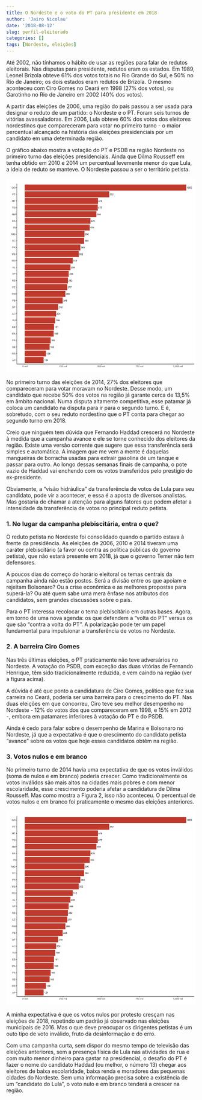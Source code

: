 ```yaml
---
title: O Nordeste e o voto do PT para presidente em 2018
author: 'Jairo Nicolau'
date: '2018-08-12'
slug: perfil-eleitorado
categories: []
tags: [Nordeste, eleições]
---
```


Até 2002, não tínhamos o hábito de usar as regiões para falar de redutos
eleitorais. Nas disputas para presidente, redutos eram os estados. Em 1989,
Leonel Brizola obteve 61% dos votos totais no Rio Grande do Sul, e 50% no Rio de
Janeiro; os dois estados eram redutos de Brizola. O mesmo aconteceu com Ciro
Gomes no Ceará em 1998 (27% dos votos), ou Garotinho no Rio de Janeiro em 2002
(40% dos votos).

A partir das eleições de 2006, uma região do país passou a ser usada para
designar o reduto de um partido: o Nordeste e o PT. Foram seis turnos de
vitórias avassaladoras. Em 2006, Lula obteve 60% dos votos dos eleitores
nordestinos que compareceram para votar no primeiro turno - o maior percentual
alcançado na história das eleições presidenciais por um candidato em uma
determinada região.

O gráfico abaixo mostra a votação do PT e PSDB na região Nordeste no primeiro
turno das eleições presidenciais. Ainda que Dilma Rousseff em tenha obtido em
2010 e 2014 um percentual levemente menor do que Lula, a ideia de reduto se
manteve. O Nordeste passou a ser o território petista.

![](/img/Quanto_custa1.png)

No primeiro turno das eleições de 2014, 27% dos eleitores que compareceram para
votar moravam no Nordeste. Desse modo, um candidato que recebe 50% dos votos na
região já garante cerca de 13,5% em âmbito nacional. Numa disputa altamente
competitiva, esse patamar já coloca um candidato na disputa para ir para o
segundo turno. E é, sobretudo, com o seu reduto nordestino que o PT conta para
chegar ao segundo turno em 2018.

Creio que ninguém tem dúvida que Fernando Haddad crescerá no Nordeste à medida
que a campanha avance e ele se torne conhecido dos eleitores da região. Existe
uma versão corrente que sugere que essa transferência será simples e automática.
A imagem que me vem a mente é daquelas mangueiras de borracha usadas para
extrair gasolina de um tanque e passar para outro. Ao longo dessas semanas
finais de campanha, o pote vazio de Haddad vai enchendo com os votos
transferidos pelo prestígio do ex-presidente.

Obviamente, a “visão hidráulica” da transferência de votos de Lula para seu
candidato, pode vir a acontecer, e essa é a aposta de diversos analistas. Mas
gostaria de chamar a atenção para alguns fatores que podem afetar a intensidade
da transferência de votos no principal reduto petista.

### 1. No lugar da campanha plebiscitária, entra o que?

O reduto petista no Nordeste foi consolidado quando o partido estava à frente da
presidência. As eleições de 2006, 2010 e 2014 tiveram uma caráter plebiscitário
(a favor ou contra as política públicas do governo petista), que não estará
presente em 2018, já que o governo Temer não tem defensores.

A poucos dias do começo do horário eleitoral os temas centrais da campanha ainda
não estão postos. Será a divisão entre os que apoiam e rejeitam Bolsonaro? Ou a
crise econômica e as melhores propostas para superá-la? Ou até quem sabe uma
mera ênfase nos atributos dos candidatos, sem grandes discussões sobre o país.

Para o PT interessa recolocar o tema plebiscitário em outras bases. Agora, em
torno de uma nova agenda: os que defendem a “volta do PT” versus os que são
“contra a volta do PT”. A polarização pode ter um papel fundamental para
impulsionar a transferência de votos no Nordeste.

### 2. A barreira Ciro Gomes

Nas três últimas eleições, o PT praticamente não teve adversários no Nordeste. A
votação do PSDB, com exceção das duas vitórias de Fernando Henrique, têm sido
tradicionalmente reduzida, e vem caindo na região (ver a figura acima).

A dúvida é até que ponto a candidatura de Ciro Gomes, político que fez sua
carreira no Ceará, poderia ser uma barreira para o crescimento do PT. Nas duas
eleições em que concorreu, Ciro teve seu melhor desempenho no Nordeste - 12% do
votos dos que compareceram em 1998, e 15% em 2012 -, embora em patamares
inferiores à votação do PT e do PSDB.

Ainda é cedo para falar sobre o desempenho de Marina e Bolsonaro no Nordeste, já
que a expectativa é que o crescimento do candidato petista “avance” sobre os
votos que hoje esses candidatos obtêm na região.

### 3. Votos nulos e em branco

No primeiro turno de 2014 havia uma expectativa de que os votos inválidos (soma
de nulos e em branco) poderia crescer. Como tradicionalmente os votos inválidos
são mais altos na cidades mais pobres e com menor escolaridade, esse crescimento
poderia afetar a candidatura de Dilma Rousseff. Mas como mostra a Figura 2, isso
não aconteceu. O percentual de votos nulos e em branco foi praticamente o mesmo
das eleições anteriores.

![](/img/Quanto_custa1.png)

A minha expectativa é que os votos nulos por protesto cresçam nas eleições de
2018, repetindo um padrão já observado nas eleições municipais de 2016. Mas o
que deve preocupar os dirigentes petistas é um outo tipo de voto inválido, fruto
da desinformação e do erro.

Com uma campanha curta, sem dispor do mesmo tempo de televisão das eleições
anteriores, sem a presença física de Lula nas atividades de rua e com muito
menor dinheiro para gastar na presidencial, o desafio do PT é fazer o nome do
candidato Haddad (ou melhor, o número 13) chegar aos eleitores de baixa
escolaridade, baixa renda e moradores das pequenas cidades do Nordeste. Sem uma
informação precisa sobre a existência de um “candidato do Lula”, o voto nulo e
em branco tenderá a crescer na região.
